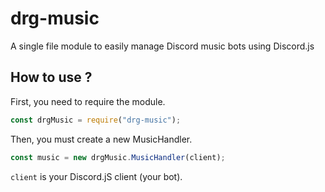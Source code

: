 # drg-music
A single file module to easily manage Discord music bots using Discord.js

## How to use ?
First, you need to require the module.
```js
const drgMusic = require("drg-music");
```
Then, you must create a new MusicHandler.
```js
const music = new drgMusic.MusicHandler(client);
```
``client`` is your Discord.jS client (your bot).
